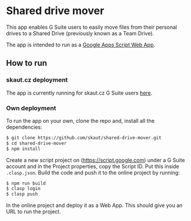 # Shared drive mover

This app enables G Suite users to easily move files from their personal drives to a Shared Drive (previously known as a Team Drive).

The app is intended to run as a [Google Apps Script Web App](https://developers.google.com/apps-script/guides/web).

## How to run

### skaut.cz deployment

The app is currently running for skaut.cz G Suite users [here](https://script.google.com/a/skaut.cz/macros/s/AKfycbyKMLfhOnMl5ckaSUVEzA8b_N_iyMKYJyQ8hZwDizsGiuXlabw/exec).

### Own deployment

To run the app on your own, clone the repo and, install all the dependencies:

```sh
$ git clone https://github.com/skaut/shared-drive-mover.git
$ cd shared-drive-mover 
$ npm install
```

Create a new script project on (https://script.google.com) under a G Suite account and in the Project properties, copy the Script ID. Put this inside `.clasp.json`. Build the code and push it to the online project by running:

```sh
$ npm run build
$ clasp login
$ clasp push
```

In the online project and deploy it as a Web App. This should give you an URL to run the project.
